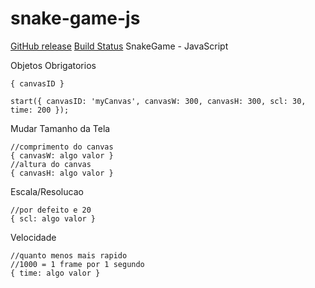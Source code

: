 # snake-game-js 
[GitHub release](https://img.shields.io/github/release/juliogomes97/game.js.svg)
[Build Status](https://api.travis-ci.org/juliogomes97/animate.css.svg?branch=master)
SnakeGame - JavaScript

Objetos Obrigatorios
```
{ canvasID }
```
```
start({ canvasID: 'myCanvas', canvasW: 300, canvasH: 300, scl: 30, time: 200 });
```
Mudar Tamanho da Tela
```
//comprimento do canvas
{ canvasW: algo valor }
//altura do canvas
{ canvasH: algo valor }
```
Escala/Resolucao
```
//por defeito e 20
{ scl: algo valor }
```
Velocidade
```
//quanto menos mais rapido
//1000 = 1 frame por 1 segundo
{ time: algo valor }
```
